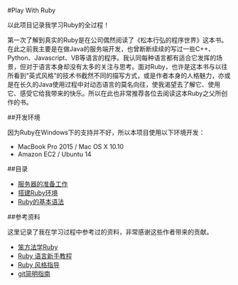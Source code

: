 #Play With Ruby

以此项目记录我学习Ruby的全过程！

第一次了解到真实的Ruby是在公司偶然阅读了《松本行弘的程序世界》这本书。在此之前我主要是在做Java的服务端开发，也曾断断续续的写过一些C++、Python、Javascript、VB等语言的程序。我认同每种语言都有适合它发挥的场景，但对于语言本身却没有太多的关注与思考。面对Ruby，也许是这本书与以往所看到“英式风格”的技术书截然不同的描写方式，或是作者本身的人格魅力，亦或是在长久的Java使用过程中对动态语言的莫名向往，使我渴望去了解它、使用它、感受它给我带来的快乐。所以在此也非常推荐各位去阅读这本Ruby之父所创作的书。

##开发环境

因为Ruby在Windows下的支持并不好，所以本项目使用以下环境开发：

 - MacBook Pro 2015 / Mac OS X 10.10
 - Amazon EC2 / Ubuntu 14


##目录

 - [服务器的准备工作][1]
 - [搭建Ruby环境][2]
 - [Ruby的基本语法][3]

##参考资料

这里记录了我在学习过程中参考过的资料，非常感谢这些作者带来的贡献。

 - [笨方法学Ruby][ref1]
 - [Ruby 语言新手教程][ref2]
 - [Ruby 风格指导][ref3]
 - [git简明指南][ref4]


[1]: /articles/preparatory.md
[2]: /articles/install.md
[3]: /articles/grammar.md

[ref1]: http://lrthw.github.io/
[ref2]: http://saito.im/slide/ruby-new.html
[ref3]: https://ruby-china.org/wiki/coding-style
[ref4]: http://rogerdudler.github.io/git-guide/index.zh.html

